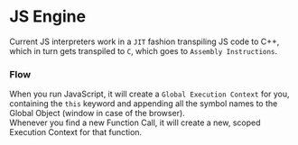 # JS Engine

Current JS interpreters work in a `JIT` fashion transpiling JS code to C++, which in turn gets transpiled to `C`, which goes to `Assembly Instructions`.

### Flow
When you run JavaScript, it will create a `Global Execution Context` for you, containing the `this` keyword and appending all the symbol names to the Global Object (window in case of the browser).  
Whenever you find a new Function Call, it will create a new, scoped Execution Context for that function.